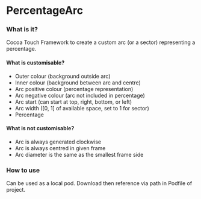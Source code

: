 # PercentageArc

### What is it?

Cocoa Touch Framework to create a custom arc (or a sector) representing a percentage.

#### What is customisable?

* Outer colour (background outside arc)
* Inner colour (background between arc and centre)
* Arc positive colour (percentage representation)
* Arc negative colour (arc not included in percentage)
* Arc start (can start at top, right, bottom, or left)
* Arc width ([0, 1] of available space, set to 1 for sector)
* Percentage

#### What is not customisable?

* Arc is always generated clockwise
* Arc is always centred in given frame
* Arc diameter is the same as the smallest frame side

### How to use

Can be used as a local pod.  Download then reference via path in Podfile of project.
